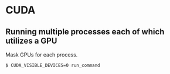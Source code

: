 # CUDA

## Running multiple processes each of which utilizes a GPU

Mask GPUs for each process.

```
$ CUDA_VISIBLE_DEVICES=0 run_command
```
